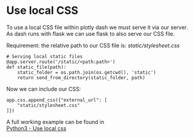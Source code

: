 # Use local CSS

To use a local CSS file within plotly dash we must serve it via our server.  
As dash runs with flask we can use flask to also serve our CSS file.

Requirement: the relative path to our CSS file is: *static/stylesheet.css*
```
# Serving local static files
@app.server.route('/static/<path:path>')
def static_file(path):
    static_folder = os.path.join(os.getcwd(), 'static')
    return send_from_directory(static_folder, path)
```

Now we can include our CSS:
```
app.css.append_css({"external_url": [
    "static/stylesheet.css"
]})
```

A full working example can be found in  
[Python3 - Use local css](examples/use-local-css.py)

